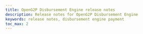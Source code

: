 ```yaml
---
title: OpenG2P Disbursement Engine release notes
description: Release notes for OpenG2P Disbursement Engine
keywords: release notes, disbursement engine payment
toc_max: 2
---
```

